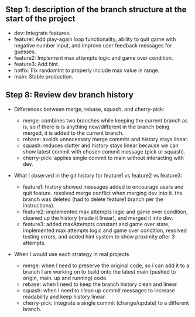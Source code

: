 ## Step 1: description of the branch structure at the start of the project
- dev: Integrate features.
- featurel: Add play-again loop functionality, ability to quit game with negative number input, and
            improve user feedback messages for guesses.
- feature2: Implement max attempts logic and game over condition.
- feature3: Add hint.
- hotfix: Fix randomInt to properly include max value in range.
- main: Stable production.

## Step 8: Review dev branch history
- Differences between merge, rebase, squash, and cherry-pick:
    - merge: combines two branches while keeping the current branch as is, so if there is
            is anything new/different in the branch being merged, it is added to the 
            current branch.
    - rebase: avoids unnecessary merge commits and history stays linear.
    - squash: reduces clutter and history stays linear because we can show latest 
            commit with chosen commit message (pick or squash).
    - cherry-pick: applies single commit to main without interacting with dev.
- What I observed in the git history for feature1 vs feature2 vs feature3:
    - feature1: history showed messages added to encourage users and quit feature. resolved merge conflict when merging dev into it. the branch was deleted (had to delete feature1 branch per the instructions).
    - feature2: implemented max attempts logic and game over condition, cleaned up the history (made it linear), and merged it into dev.
    - feature3: added maxAttempts constant and game over state, implemented max attempts logic and game over condition, resolved testing errors, and added hint system to show proximity after 3 attempts.

- When I would use each strategy in real projects
    - merge: when I need to preserve the original code, so I can add it to a branch I am 
            working on to build onto the latest main (pushed to origin, main. up and running) code.
    - rebase: when I need to keep the branch history clean and linear.
    - squash: when I need to clean up commit messages to increase readability and 
            keep history linear.
    - cherry-pick: integrate a single commit (change/update) to a different branch.